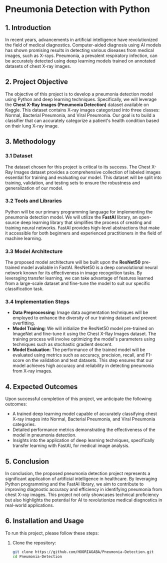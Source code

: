 # Pneumonia Detection with Python

## 1. Introduction

In recent years, advancements in artificial intelligence have revolutionized the field of medical diagnostics. Computer-aided diagnosis using AI models has shown promising results in detecting various diseases from medical images, such as X-rays. Pneumonia, a prevalent respiratory infection, can be accurately detected using deep learning models trained on annotated datasets of chest X-ray images.

## 2. Project Objective

The objective of this project is to develop a pneumonia detection model using Python and deep learning techniques. Specifically, we will leverage the **Chest X-Ray Images (Pneumonia Detection)** dataset available on Kaggle. This dataset contains X-ray images categorized into three classes: Normal, Bacterial Pneumonia, and Viral Pneumonia. Our goal is to build a classifier that can accurately categorize a patient's health condition based on their lung X-ray image.

## 3. Methodology

### 3.1 Dataset

The dataset chosen for this project is critical to its success. The Chest X-Ray Images dataset provides a comprehensive collection of labeled images essential for training and evaluating our model. This dataset will be split into training, validation, and testing sets to ensure the robustness and generalization of our model.

### 3.2 Tools and Libraries

Python will be our primary programming language for implementing the pneumonia detection model. We will utilize the **FastAI** library, an open-source deep learning library that simplifies the process of creating and training neural networks. FastAI provides high-level abstractions that make it accessible for both beginners and experienced practitioners in the field of machine learning.

### 3.3 Model Architecture

The proposed model architecture will be built upon the **ResNet50** pre-trained model available in FastAI. ResNet50 is a deep convolutional neural network known for its effectiveness in image recognition tasks. By leveraging transfer learning, we can take advantage of features learned from a large-scale dataset and fine-tune the model to suit our specific classification task.

### 3.4 Implementation Steps

- **Data Preprocessing**: Image data augmentation techniques will be employed to enhance the diversity of our training dataset and prevent overfitting.
- **Model Training**: We will initialize the ResNet50 model pre-trained on ImageNet and fine-tune it using the Chest X-Ray Images dataset. The training process will involve optimizing the model's parameters using techniques such as stochastic gradient descent.
- **Model Evaluation**: The performance of the trained model will be evaluated using metrics such as accuracy, precision, recall, and F1-score on the validation and test datasets. This step ensures that our model achieves high accuracy and reliability in detecting pneumonia from X-ray images.

## 4. Expected Outcomes

Upon successful completion of this project, we anticipate the following outcomes:

- A trained deep learning model capable of accurately classifying chest X-ray images into Normal, Bacterial Pneumonia, and Viral Pneumonia categories.
- Detailed performance metrics demonstrating the effectiveness of the model in pneumonia detection.
- Insights into the application of deep learning techniques, specifically transfer learning with FastAI, for medical image analysis.

## 5. Conclusion

In conclusion, the proposed pneumonia detection project represents a significant application of artificial intelligence in healthcare. By leveraging Python programming and the FastAI library, we aim to contribute to improving diagnostic accuracy and efficiency in identifying pneumonia from chest X-ray images. This project not only showcases technical proficiency but also highlights the potential for AI to revolutionize medical diagnostics in real-world applications.

## 6. Installation and Usage

To run this project, please follow these steps:

1. Clone the repository:
   ```bash
   git clone https://github.com/HOORIAGABA/Pneumonia-Detection.git
   cd Pneumonia-Detection
